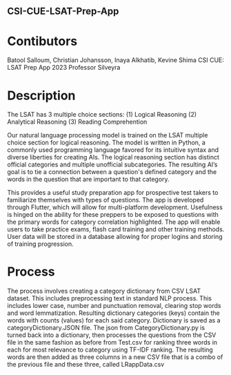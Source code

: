 ## CSI-CUE-LSAT-Prep-App

# Contibutors
Batool Salloum, Christian Johansson, Inaya Alkhatib, Kevine Shima
CSI CUE: LSAT Prep App
2023
Professor Silveyra

# Description

The LSAT has 3 multiple choice sections:
(1) Logical Reasoning 
(2) Analytical Reasoning
(3) Reading Comprehention

  Our natural language processing model is trained on the LSAT multiple choice section for logical reasoning. The model is written in Python, a commonly used programming language favored for its intuitive syntax and diverse liberties for creating AIs. The logical reasoning section has distinct official categories and multiple unofficial subcategories. The resulting AI’s goal is to tie a connection between a question's defined category and the words in the question that are important to that category. 

  This provides a useful study preparation app for prospective test takers to familiarize themselves with types of questions. The app is developed through Flutter, which will allow for multi-platform development. Usefulness is hinged on the ability for these preppers to be exposed to questions with the primary words for category correlation highlighted. The app will enable users to take practice exams, flash card training and other training methods. User data will be stored in a database allowing for proper logins and storing of training progression.
  
# Process

The process involves creating a category dictionary from CSV LSAT dataset. This includes preprocessing text in standard NLP process. This includes lower case, number and punctuation removal, clearing stop words and word lemmatization. Resulting dictionary categories (keys) contain the words with counts (values) for each said category. Dictionary is saved as a categoryDictionary.JSON file. The json from CategoryDictionary.py is turned back into a dictionary, then processes the questions from the CSV file in the same fashion as before from Test.csv for ranking three words in each for most relevance to category using TF-IDF ranking. The resulting words are then added as three columns in a new CSV file that is a combo of the previous file and these three, called LRappData.csv
